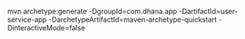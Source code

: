 mvn archetype:generate -DgroupId=com.dhana.app -DartifactId=user-service-app -DarchetypeArtifactId=maven-archetype-quickstart -DinteractiveMode=false